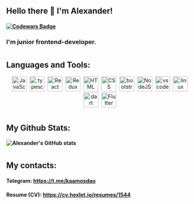 ## Hello there 👋 I'm Alexander!

#### [![Codewars Badge](https://www.codewars.com/users/kaamosdao/badges/small)](https://www.codewars.com/users/kaamosdao)

### I'm junior frontend-developer. 
#
## Languages and Tools:

<div align="center">
  <img src="https://cdn.jsdelivr.net/gh/devicons/devicon/icons/javascript/javascript-original.svg" title="JavaScript" alt="JavaScript" width="40" height="40"/>&nbsp;
  <img src="https://cdn.jsdelivr.net/gh/devicons/devicon/icons/typescript/typescript-original.svg" title="typescript" alt="typescript" width="40" height="40"/>&nbsp;
  <img src="https://cdn.jsdelivr.net/gh/devicons/devicon/icons/react/react-original-wordmark.svg" title="React" alt="React" width="40" height="40"/>&nbsp;
  <img src="https://cdn.jsdelivr.net/gh/devicons/devicon/icons/redux/redux-original.svg" title="Redux" alt="Redux " width="40" height="40"/>&nbsp;
  <img src="https://cdn.jsdelivr.net/gh/devicons/devicon/icons/html5/html5-original.svg" title="HTML5" alt="HTML" width="40" height="40"/>&nbsp;
  <img src="https://cdn.jsdelivr.net/gh/devicons/devicon/icons/css3/css3-plain-wordmark.svg"  title="CSS3" alt="CSS" width="40" height="40"/>&nbsp;
  <img src="https://cdn.jsdelivr.net/gh/devicons/devicon/icons/bootstrap/bootstrap-original.svg" title="bootstrap" alt="bootstrap" width="40" height="40"/>&nbsp;
  <img src="https://cdn.jsdelivr.net/gh/devicons/devicon/icons/nodejs/nodejs-original-wordmark.svg" title="NodeJS" alt="NodeJS" width="40" height="40"/>&nbsp;
  <img src="https://cdn.jsdelivr.net/gh/devicons/devicon/icons/vscode/vscode-original-wordmark.svg" title="vscode"  alt="vscode" width="40" height="40"/>&nbsp;
  <img src="https://cdn.jsdelivr.net/gh/devicons/devicon/icons/linux/linux-original.svg" title="linux"  alt="linux" width="40" height="40"/>&nbsp;
  <img src="https://cdn.jsdelivr.net/gh/devicons/devicon/icons/dart/dart-original.svg" title="dart" alt="dart" width="40" height="40"/>&nbsp;
  <img src="https://cdn.jsdelivr.net/gh/devicons/devicon/icons/flutter/flutter-original.svg" title="Flutter" alt="Flutter" width="40" height="40"/>&nbsp;
</div>

#

## My Github Stats:

#### ![Alexander's GitHub stats](https://github-readme-stats.vercel.app/api?username=kaamosdao&show_icons=true&theme=dracula&count_private=true&hide=stars)

#

## My contacts:

#### Telegram: <a href="https://t.me/kaamosda">https://t.me/kaamosdao</a>

#### Resume (CV):  <a href="https://cv.hexlet.io/resumes/1544">https://cv.hexlet.io/resumes/1544</a><br>
<!--
**kaamosdao/kaamosdao** is a ✨ _special_ ✨ repository because its `README.md` (this file) appears on your GitHub profile.

Here are some ideas to get you started:

- 🔭 I’m currently working on ...
- 🌱 I’m currently learning ...
- 👯 I’m looking to collaborate on ...
- 🤔 I’m looking for help with ...
- 💬 Ask me about ...
- 📫 How to reach me: ...
- 😄 Pronouns: ...
- ⚡ Fun fact: ...
-->
